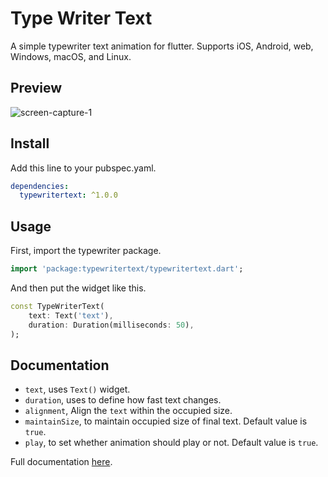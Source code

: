 # Type Writer Text
A simple typewriter text animation for flutter. Supports iOS, Android, web, Windows, macOS, and Linux.

## Preview
![screen-capture-_1_](https://user-images.githubusercontent.com/45191605/162557654-6e98d7be-e198-4089-bc13-6b52f7e4a6e2.gif)
## Install
Add this line to your pubspec.yaml.
```yaml
dependencies:
  typewritertext: ^1.0.0
```
## Usage
First, import the typewriter package.
```dart
import 'package:typewritertext/typewritertext.dart';
```
And then put the widget like this.
```dart
const TypeWriterText(
    text: Text('text'), 
    duration: Duration(milliseconds: 50),
);
``` 
## Documentation
* `text`, uses `Text()` widget.<br>
* `duration`, uses to define how fast text changes.<br>
* `alignment`, Align the `text` within the occupied size.<br>
* `maintainSize`, to maintain occupied size of final text. Default value is `true`.<br>
* `play`, to set whether animation should play or not. Default value is `true`.

Full documentation <a href="https://pub.dev/documentation/typewritertext/latest/typewritertext/typewritertext-library.html">here</a>.
